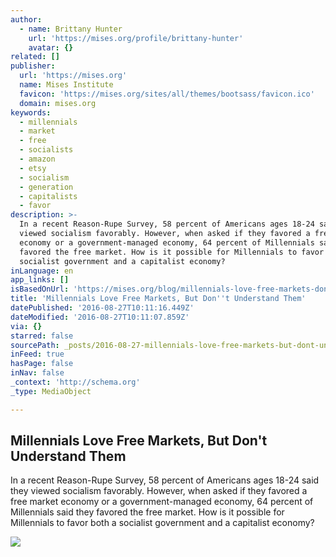```yaml
---
author:
  - name: Brittany Hunter
    url: 'https://mises.org/profile/brittany-hunter'
    avatar: {}
related: []
publisher:
  url: 'https://mises.org'
  name: Mises Institute
  favicon: 'https://mises.org/sites/all/themes/bootsass/favicon.ico'
  domain: mises.org
keywords:
  - millennials
  - market
  - free
  - socialists
  - amazon
  - etsy
  - socialism
  - generation
  - capitalists
  - favor
description: >-
  In a recent Reason-Rupe Survey, 58 percent of Americans ages 18-24 said they
  viewed socialism favorably. However, when asked if they favored a free market
  economy or a government-managed economy, 64 percent of Millennials said they
  favored the free market. How is it possible for Millennials to favor both a
  socialist government and a capitalist economy?
inLanguage: en
app_links: []
isBasedOnUrl: 'https://mises.org/blog/millennials-love-free-markets-dont-understand-them'
title: 'Millennials Love Free Markets, But Don''t Understand Them'
datePublished: '2016-08-27T10:11:16.449Z'
dateModified: '2016-08-27T10:11:07.859Z'
via: {}
starred: false
sourcePath: _posts/2016-08-27-millennials-love-free-markets-but-dont-understand-them.md
inFeed: true
hasPage: false
inNav: false
_context: 'http://schema.org'
_type: MediaObject

---
```

<article style=""><h1>Millennials Love Free Markets, But Don't Understand Them</h1><p>In a recent Reason-Rupe Survey, 58 percent of Americans ages 18-24 said they viewed socialism favorably. However, when asked if they favored a free market economy or a government-managed economy, 64 percent of Millennials said they favored the free market. How is it possible for Millennials to favor both a socialist government and a capitalist economy?</p><img src="https://mises.org/sites/default/files/styles/social_media_1200_x_1200/public/static-page/img/14871440928_e763d0b3a7_b.jpg?itok=cKDay27u" /></article>